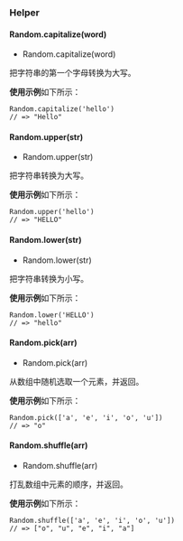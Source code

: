 ### Helper

#### Random.capitalize(word)

* Random.capitalize(word)

把字符串的第一个字母转换为大写。

**使用示例**如下所示：

    Random.capitalize('hello')
    // => "Hello"

#### Random.upper(str)

* Random.upper(str)

把字符串转换为大写。

**使用示例**如下所示：

    Random.upper('hello')
    // => "HELLO"

#### Random.lower(str)

* Random.lower(str)

把字符串转换为小写。

**使用示例**如下所示：

    Random.lower('HELLO')
    // => "hello"

#### Random.pick(arr)

* Random.pick(arr)

从数组中随机选取一个元素，并返回。

**使用示例**如下所示：

    Random.pick(['a', 'e', 'i', 'o', 'u'])
    // => "o"

#### Random.shuffle(arr)

* Random.shuffle(arr)

打乱数组中元素的顺序，并返回。

**使用示例**如下所示：

    Random.shuffle(['a', 'e', 'i', 'o', 'u'])
    // => ["o", "u", "e", "i", "a"]